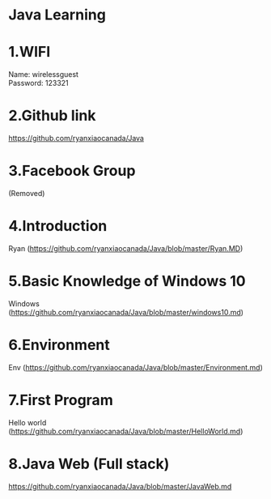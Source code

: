 # Java Learning


# 1.WIFI
Name:  wirelessguest <br>
Password:  123321


# 2.Github link
https://github.com/ryanxiaocanada/Java


# 3.Facebook Group
(Removed)

# 4.Introduction
Ryan (https://github.com/ryanxiaocanada/Java/blob/master/Ryan.MD)

# 5.Basic Knowledge of Windows 10
Windows (https://github.com/ryanxiaocanada/Java/blob/master/windows10.md)

# 6.Environment
Env (https://github.com/ryanxiaocanada/Java/blob/master/Environment.md)

# 7.First Program
Hello world (https://github.com/ryanxiaocanada/Java/blob/master/HelloWorld.md)

# 8.Java Web (Full stack)
https://github.com/ryanxiaocanada/Java/blob/master/JavaWeb.md
